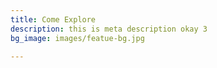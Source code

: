 ```yaml
---
title: Come Explore
description: this is meta description okay 3
bg_image: images/featue-bg.jpg

---
```

